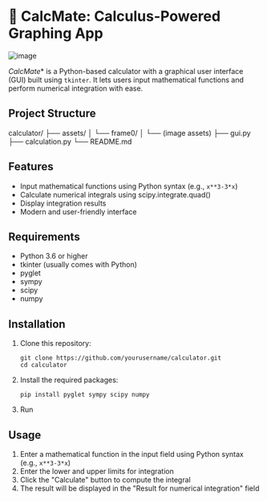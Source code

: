 # 🧮 CalcMate: Calculus-Powered Graphing App
![image](https://github.com/user-attachments/assets/a5f9cd58-46c9-45eb-9fe7-84cb24d2a657)

*CalcMate** is a Python-based calculator with a graphical user interface (GUI) built using `tkinter`. It lets users input mathematical functions and perform numerical integration with ease.

## Project Structure

calculator/
├── assets/
│ └── frame0/
│ └── (image assets)
├── gui.py
├── calculation.py
└── README.md

## Features

- Input mathematical functions using Python syntax (e.g., `x**3-3*x`)
- Calculate numerical integrals using scipy.integrate.quad()
- Display integration results
- Modern and user-friendly interface

## Requirements

- Python 3.6 or higher
- tkinter (usually comes with Python)
- pyglet
- sympy
- scipy
- numpy

## Installation

1. Clone this repository:
   ```
   git clone https://github.com/yourusername/calculator.git
   cd calculator
   ```

2. Install the required packages:
   ```
   pip install pyglet sympy scipy numpy
   ```

3. Run

## Usage

1. Enter a mathematical function in the input field using Python syntax (e.g., `x**3-3*x`)
2. Enter the lower and upper limits for integration
3. Click the "Calculate" button to compute the integral
4. The result will be displayed in the "Result for numerical integration" field
